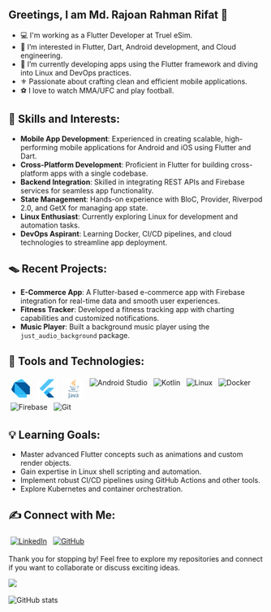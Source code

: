 ## Greetings, I am Md. Rajoan Rahman Rifat 🌿

- 💻 I'm working as a Flutter Developer at Truel eSim.
- 👀 I’m interested in Flutter, Dart, Android development, and Cloud engineering.
- 🌱 I’m currently developing apps using the Flutter framework and diving into Linux and DevOps practices.
- ⚜️ Passionate about crafting clean and efficient mobile applications.
- ⚽ I love to watch MMA/UFC and play football.

## 🫠️ Skills and Interests:
- **Mobile App Development**: Experienced in creating scalable, high-performing mobile applications for Android and iOS using Flutter and Dart.
- **Cross-Platform Development**: Proficient in Flutter for building cross-platform apps with a single codebase.
- **Backend Integration**: Skilled in integrating REST APIs and Firebase services for seamless app functionality.
- **State Management**: Hands-on experience with BloC, Provider, Riverpod 2.0, and GetX for managing app state.
- **Linux Enthusiast**: Currently exploring Linux for development and automation tasks.
- **DevOps Aspirant**: Learning Docker, CI/CD pipelines, and cloud technologies to streamline app deployment.

## 🪤 Recent Projects:
- **E-Commerce App**: A Flutter-based e-commerce app with Firebase integration for real-time data and smooth user experiences.
- **Fitness Tracker**: Developed a fitness tracking app with charting capabilities and customized notifications.
- **Music Player**: Built a background music player using the `just_audio_background` package.

## 🔧 Tools and Technologies:
<p align="start">
  <img src="https://raw.githubusercontent.com/github/explore/80688e429a7d4ef2fca1e82350fe8e3517d3494d/topics/dart/dart.png" alt="Dart" height="40" style="vertical-align:top; margin:4px">
  <img src="https://raw.githubusercontent.com/github/explore/80688e429a7d4ef2fca1e82350fe8e3517d3494d/topics/flutter/flutter.png" alt="Flutter" height="40" style="vertical-align:top; margin:4px">
  <img src="https://raw.githubusercontent.com/github/explore/80688e429a7d4ef2fca1e82350fe8e3517d3494d/topics/java/java.png" alt="Java" height="40" style="vertical-align:top; margin:4px">
  <img src="https://user-images.githubusercontent.com/60685715/127171045-689266f5-1bc3-41c1-88dc-976057ea6100.png" alt="Android Studio" height="40" style="vertical-align:top; margin:4px">
  <img src="https://user-images.githubusercontent.com/60685715/127171537-f3e0e76d-b90b-4c4b-8e78-a891c2c9a75c.png" alt="Kotlin" height="40" style="vertical-align:top; margin:4px">
  <img src="https://user-images.githubusercontent.com/60685715/127276250-eb92b42d-e699-42f3-aa4d-c66b03df1057.png" alt="Linux" height="40" style="vertical-align:top; margin:4px">
  <img src="https://cdn.jsdelivr.net/gh/devicons/devicon/icons/docker/docker-original-wordmark.svg" alt="Docker" height="40" style="vertical-align:top; margin:4px">
  <img src="https://cdn.jsdelivr.net/gh/devicons/devicon/icons/firebase/firebase-plain-wordmark.svg" alt="Firebase" height="40" style="vertical-align:top; margin:4px">
  <img src="https://cdn.jsdelivr.net/gh/devicons/devicon/icons/git/git-original.svg" alt="Git" height="40" style="vertical-align:top; margin:4px">
</p>

## 💡 Learning Goals:
- Master advanced Flutter concepts such as animations and custom render objects.
- Gain expertise in Linux shell scripting and automation.
- Implement robust CI/CD pipelines using GitHub Actions and other tools.
- Explore Kubernetes and container orchestration.

## ✍️ Connect with Me:
<p align="start">
  <a href="https://www.linkedin.com/in/md-rajoan-rahman-rifat-683533186/"><img src="https://cdn.jsdelivr.net/gh/devicons/devicon/icons/linkedin/linkedin-original.svg" alt="LinkedIn" height="40" style="vertical-align:top; margin:4px"></a>
  <a href="https://github.com/your-github-username"><img src="https://cdn.jsdelivr.net/gh/devicons/devicon/icons/github/github-original.svg" alt="GitHub" height="40" style="vertical-align:top; margin:4px"></a>
</p>

Thank you for stopping by! Feel free to explore my repositories and connect if you want to collaborate or discuss exciting ideas.

![](https://visitor-badge.laobi.icu/badge?page_id=rajoanrahman100.rajoanrahman100)

![GitHub stats](https://github-readme-stats.vercel.app/api?username=rajoanrahman100&show_icons=true&theme=radical&count_private=true)





<!---
rajoanrahman100/rajoanrahman100 is a ✨ special ✨ repository because its `README.md` (this file) appears on your GitHub profile.
You can click the Preview link to take a look at your changes.
--->
